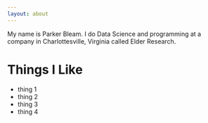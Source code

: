 ```yaml
---
layout: about
---
```


My name is Parker Bleam. I do Data Science and programming at a company in Charlottesville, Virginia called Elder Research.

# Things I Like

* thing 1
* thing 2
* thing 3
* thing 4


